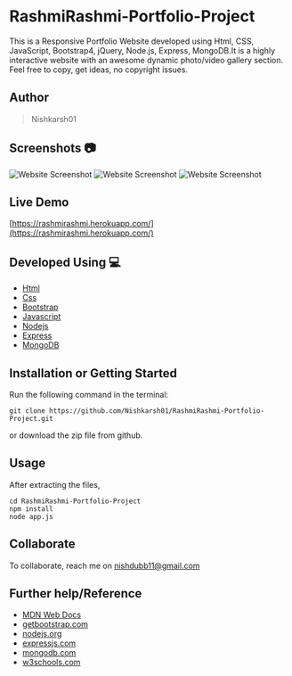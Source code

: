 # RashmiRashmi-Portfolio-Project

This is a Responsive Portfolio Website developed using Html, CSS, JavaScript, Bootstrap4, jQuery, Node.js, Express, MongoDB.It is a highly interactive website with an awesome dynamic photo/video gallery section. Feel free to copy, get ideas, no copyright issues. 

## Author 
> Nishkarsh01

## Screenshots 📷
![Website Screenshot](screenshots/1.gif)
![Website Screenshot](screenshots/2.gif)
![Website Screenshot](screenshots/3.gif)

## Live Demo 

 [https://rashmirashmi.herokuapp.com/](https://rashmirashmi.herokuapp.com/)

## Developed Using 💻

+ [Html](https://developer.mozilla.org/en-US/docs/Web/HTML)
+ [Css](https://developer.mozilla.org/en-US/docs/Web/CSS)
+ [Bootstrap](https://getbootstrap.com/)
+ [Javascript](https://developer.mozilla.org/en-US/docs/Web/javascript)
+ [Nodejs](https://nodejs.org/en/)
+ [Express](http://expressjs.com/)
+ [MongoDB](https://www.mongodb.com/)





## Installation or Getting Started

Run the following command in the terminal:

	git clone https://github.com/Nishkarsh01/RashmiRashmi-Portfolio-Project.git
or download the zip file from github.
    

## Usage
After extracting the files,

    cd RashmiRashmi-Portfolio-Project
    npm install 
    node app.js

## Collaborate
To collaborate, reach me on [nishdubb11@gmail.com]()

## Further help/Reference

+ [MDN Web Docs](https://developer.mozilla.org/en-US/)
+ [getbootstrap.com](https://getbootstrap.com/)
+ [nodejs.org](https://nodejs.org/en/)
+ [expressjs.com](http://expressjs.com/)
+ [mongodb.com](https://www.mongodb.com/)
+ [w3schools.com](https://www.w3schools.com/)
    






